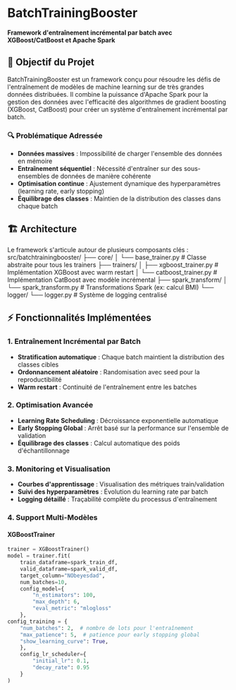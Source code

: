# BatchTrainingBooster

**Framework d'entraînement incrémental par batch avec XGBoost/CatBoost et Apache Spark**

## 🎯 Objectif du Projet

BatchTrainingBooster est un framework conçu pour résoudre les défis de l'entraînement de modèles de machine learning sur de très grandes données distribuées. Il combine la puissance d'Apache Spark pour la gestion des données avec l'efficacité des algorithmes de gradient boosting (XGBoost, CatBoost) pour créer un système d'entraînement incrémental par batch.

### 🔍 Problématique Adressée

- **Données massives** : Impossibilité de charger l'ensemble des données en mémoire
- **Entraînement séquentiel** : Nécessité d'entraîner sur des sous-ensembles de données de manière cohérente
- **Optimisation continue** : Ajustement dynamique des hyperparamètres (learning rate, early stopping)
- **Équilibrage des classes** : Maintien de la distribution des classes dans chaque batch

## 🏗️ Architecture

Le framework s'articule autour de plusieurs composants clés :
src/batchtrainingbooster/
├── core/
│   └── base_trainer.py          # Classe abstraite pour tous les trainers
├── trainers/
│   ├── xgboost_trainer.py       # Implémentation XGBoost avec warm restart
│   └── catboost_trainer.py      # Implémentation CatBoost avec modèle incrémental
├── spark_transform/
│   └── spark_transform.py       # Transformations Spark (ex: calcul BMI)
└── logger/
    └── logger.py                # Système de logging centralisé


## ⚡ Fonctionnalités Implémentées

### 1. **Entraînement Incrémental par Batch**
- **Stratification automatique** : Chaque batch maintient la distribution des classes cibles
- **Ordonnancement aléatoire** : Randomisation avec seed pour la reproductibilité
- **Warm restart** : Continuité de l'entraînement entre les batches

### 2. **Optimisation Avancée**
- **Learning Rate Scheduling** : Décroissance exponentielle automatique
- **Early Stopping Global** : Arrêt basé sur la performance sur l'ensemble de validation
- **Équilibrage des classes** : Calcul automatique des poids d'échantillonnage

### 3. **Monitoring et Visualisation**
- **Courbes d'apprentissage** : Visualisation des métriques train/validation
- **Suivi des hyperparamètres** : Évolution du learning rate par batch
- **Logging détaillé** : Traçabilité complète du processus d'entraînement

### 4. **Support Multi-Modèles**

#### XGBoostTrainer
```python
trainer = XGBoostTrainer()
model = trainer.fit(
    train_dataframe=spark_train_df,
    valid_dataframe=spark_valid_df,
    target_column="NObeyesdad",
    num_batches=10,
    config_model={
        "n_estimators": 100,
        "max_depth": 6,
        "eval_metric": "mlogloss"
    },
config_training = {
    "num_batches": 2,  # nombre de lots pour l'entraînement
    "max_patience": 5,  # patience pour early stopping global
    "show_learning_curve": True,
    },
    config_lr_scheduler={
        "initial_lr": 0.1,
        "decay_rate": 0.95
    }
)
